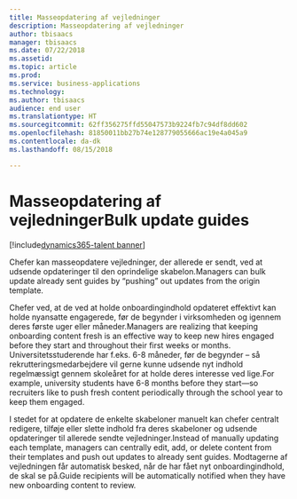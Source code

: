 ```yaml
---
title: Masseopdatering af vejledninger
description: Masseopdatering af vejledninger
author: tbisaacs
manager: tbisaacs
ms.date: 07/22/2018
ms.assetid: 
ms.topic: article
ms.prod: 
ms.service: business-applications
ms.technology: 
ms.author: tbisaacs
audience: end user
ms.translationtype: HT
ms.sourcegitcommit: 62ff356275ffd55047573b9224fb7c94df8dd602
ms.openlocfilehash: 81850011bb27b74e128779055666ac19e4a045a9
ms.contentlocale: da-dk
ms.lasthandoff: 08/15/2018

---
```

#  <a name="bulk-update-guides"></a><span data-ttu-id="d01d3-103">Masseopdatering af vejledninger</span><span class="sxs-lookup"><span data-stu-id="d01d3-103">Bulk update guides</span></span>

[!include[dynamics365-talent banner](../../includes/dynamics365-talent.md)]





<span data-ttu-id="d01d3-104">Chefer kan masseopdatere vejledninger, der allerede er sendt, ved at udsende opdateringer til den oprindelige skabelon.</span><span class="sxs-lookup"><span data-stu-id="d01d3-104">Managers can bulk update already sent guides by “pushing” out updates from the origin template.</span></span>

<span data-ttu-id="d01d3-105">Chefer ved, at de ved at holde onboardingindhold opdateret effektivt kan holde nyansatte engagerede, før de begynder i virksomheden og igennem deres første uger eller måneder.</span><span class="sxs-lookup"><span data-stu-id="d01d3-105">Managers are realizing that keeping onboarding content fresh is an effective way to keep new hires engaged before they start and throughout their first weeks or months.</span></span> <span data-ttu-id="d01d3-106">Universitetsstuderende har f.eks. 6-8 måneder, før de begynder – så rekrutteringsmedarbejdere vil gerne kunne udsende nyt indhold regelmæssigt gennem skoleåret for at holde deres interesse ved lige.</span><span class="sxs-lookup"><span data-stu-id="d01d3-106">For example, university students have 6-8 months before they start—so recruiters like to push fresh content periodically through the school year to keep them engaged.</span></span>

<span data-ttu-id="d01d3-107">I stedet for at opdatere de enkelte skabeloner manuelt kan chefer centralt redigere, tilføje eller slette indhold fra deres skabeloner og udsende opdateringer til allerede sendte vejledninger.</span><span class="sxs-lookup"><span data-stu-id="d01d3-107">Instead of manually updating each template, managers can centrally edit, add, or delete content from their templates and push out updates to already sent guides.</span></span> <span data-ttu-id="d01d3-108">Modtagerne af vejledningen får automatisk besked, når de har fået nyt onboardingindhold, de skal se på.</span><span class="sxs-lookup"><span data-stu-id="d01d3-108">Guide recipients will be automatically notified when they have new onboarding content to review.</span></span> 

<!--
## Who uses this feature
All customers
## License required
Talent license 
## Development status
In development
## Target timeframe
* Public Preview: July
-->

